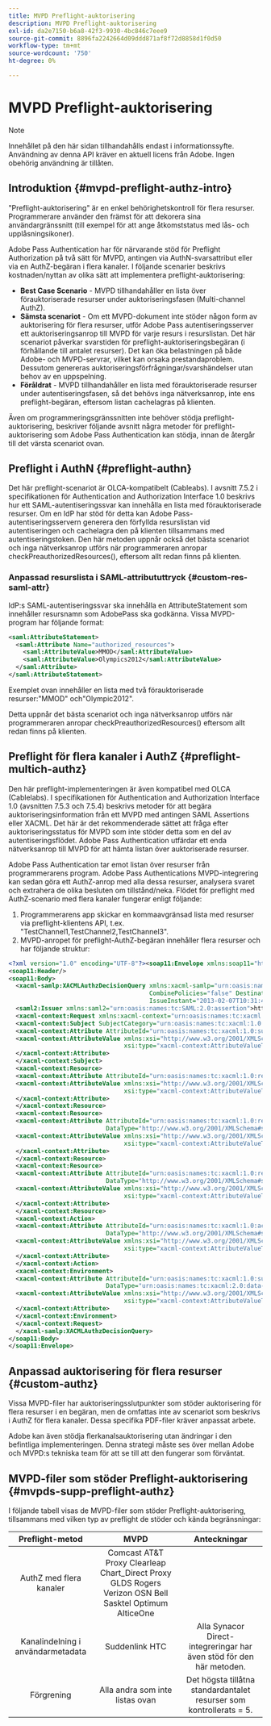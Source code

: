 ```yaml
---
title: MVPD Preflight-auktorisering
description: MVPD Preflight-auktorisering
exl-id: da2e7150-b6a8-42f3-9930-4bc846c7eee9
source-git-commit: 8896fa2242664d09ddd871af8f72d8858d1f0d50
workflow-type: tm+mt
source-wordcount: '750'
ht-degree: 0%

---
```


# MVPD Preflight-auktorisering

>[!NOTE]
>
>Innehållet på den här sidan tillhandahålls endast i informationssyfte. Användning av denna API kräver en aktuell licens från Adobe. Ingen obehörig användning är tillåten.

## Introduktion {#mvpd-preflight-authz-intro}

&quot;Preflight-auktorisering&quot; är en enkel behörighetskontroll för flera resurser. Programmerare använder den främst för att dekorera sina användargränssnitt (till exempel för att ange åtkomststatus med lås- och upplåsningsikoner).

Adobe Pass Authentication har för närvarande stöd för Preflight Authorization på två sätt för MVPD, antingen via AuthN-svarsattribut eller via en AuthZ-begäran i flera kanaler.  I följande scenarier beskrivs kostnaden/nyttan av olika sätt att implementera preflight-auktorisering:

* **Best Case Scenario** - MVPD tillhandahåller en lista över förauktoriserade resurser under auktoriseringsfasen (Multi-channel AuthZ).
* **Sämsta scenariot** - Om ett MVPD-dokument inte stöder någon form av auktorisering för flera resurser, utför Adobe Pass autentiseringsserver ett auktoriseringsanrop till MVPD för varje resurs i resurslistan. Det här scenariot påverkar svarstiden för preflight-auktoriseringsbegäran (i förhållande till antalet resurser). Det kan öka belastningen på både Adobe- och MVPD-servrar, vilket kan orsaka prestandaproblem. Dessutom genereras auktoriseringsförfrågningar/svarshändelser utan behov av en uppspelning.
* **Föråldrat** - MVPD tillhandahåller en lista med förauktoriserade resurser under autentiseringsfasen, så det behövs inga nätverksanrop, inte ens preflight-begäran, eftersom listan cachelagras på klienten.

Även om programmeringsgränssnitten inte behöver stödja preflight-auktorisering, beskriver följande avsnitt några metoder för preflight-auktorisering som Adobe Pass Authentication kan stödja, innan de återgår till det värsta scenariot ovan.

## Preflight i AuthN {#preflight-authn}

Det här preflight-scenariot är OLCA-kompatibelt (Cableabs). I avsnitt 7.5.2 i specifikationen för Authentication and Authorization Interface 1.0 beskrivs hur ett SAML-autentiseringssvar kan innehålla en lista med förauktoriserade resurser. Om en IdP har stöd för detta kan Adobe Pass-autentiseringsservern generera den förfyllda resurslistan vid autentiseringen och cachelagra den på klienten tillsammans med autentiseringstoken. Den här metoden uppnår också det bästa scenariot och inga nätverksanrop utförs när programmeraren anropar checkPreauthorizedResources(), eftersom allt redan finns på klienten.

### Anpassad resurslista i SAML-attribututtryck {#custom-res-saml-attr}

IdP:s SAML-autentiseringssvar ska innehålla en AttributeStatement som innehåller resursnamn som AdobePass ska godkänna.  Vissa MVPD-program har följande format:

```XML
<saml:AttributeStatement>
  <saml:Attribute Name="authorized_resources">
    <saml:AttributeValue>MMOD</saml:AttributeValue>
    <saml:AttributeValue>Olympics2012</saml:AttributeValue>
  </saml:Attribute>
</saml:AttributeStatement>
```

Exemplet ovan innehåller en lista med två förauktoriserade resurser:&quot;MMOD&quot; och&quot;Olympic2012&quot;.

Detta uppnår det bästa scenariot och inga nätverksanrop utförs när programmeraren anropar checkPreauthorizedResources() eftersom allt redan finns på klienten.

## Preflight för flera kanaler i AuthZ {#preflight-multich-authz}

Den här preflight-implementeringen är även kompatibel med OLCA (Cablelabs).  I specifikationen för Authentication and Authorization Interface 1.0 (avsnitten 7.5.3 och 7.5.4) beskrivs metoder för att begära auktoriseringsinformation från ett MVPD med antingen SAML Assertions eller XACML. Det här är det rekommenderade sättet att fråga efter auktoriseringsstatus för MVPD som inte stöder detta som en del av autentiseringsflödet. Adobe Pass Authentication utfärdar ett enda nätverksanrop till MVPD för att hämta listan över auktoriserade resurser.


Adobe Pass Authentication tar emot listan över resurser från programmerarens program. Adobe Pass Authentications MVPD-integrering kan sedan göra ett AuthZ-anrop med alla dessa resurser, analysera svaret och extrahera de olika besluten om tillstånd/neka.  Flödet för preflight med AuthZ-scenario med flera kanaler fungerar enligt följande:

1. Programmerarens app skickar en kommaavgränsad lista med resurser via preflight-klientens API, t.ex. &quot;TestChannel1,TestChannel2,TestChannel3&quot;.
1. MVPD-anropet för preflight-AuthZ-begäran innehåller flera resurser och har följande struktur:

```XML
<?xml version="1.0" encoding="UTF-8"?><soap11:Envelope xmlns:soap11="http://schemas.xmlsoap.org/soap/envelope/"> 
<soap11:Header/> 
<soap11:Body> 
  <xacml-samlp:XACMLAuthzDecisionQuery xmlns:xacml-samlp="urn:oasis:names:tc:xacml:2.0:profile:saml2.0:v2:schema:protocol" 
                                       CombinePolicies="false" Destination="https://login.idpexmaple.net/" ID="_3576604f382455d6495f342d9e07b69c" 
                                       IssueInstant="2013-02-07T10:31:40.333Z" Version="2.0"> 
  <saml2:Issuer xmlns:saml2="urn:oasis:names:tc:SAML:2.0:assertion">https://saml.sp.auth-staging.adobe.com/on-behalf-of/TestDistributors</saml2:Issuer> 
  <xacml-context:Request xmlns:xacml-context="urn:oasis:names:tc:xacml:2.0:context:schema:os"> 
  <xacml-context:Subject SubjectCategory="urn:oasis:names:tc:xacml:1.0:subject-category:access-subject"> 
  <xacml-context:Attribute AttributeId="urn:oasis:names:tc:xacml:1.0:subject:subject-id" DataType="http://www.w3.org/2001/XMLSchema#string"> 
  <xacml-context:AttributeValue xmlns:xsi="http://www.w3.org/2001/XMLSchema-instance" 
                                xsi:type="xacml-context:AttributeValueType">VFZTAQEAABQCe[...]</xacml-context:AttributeValue> 
  </xacml-context:Attribute> 
  </xacml-context:Subject> 
  <xacml-context:Resource> 
  <xacml-context:Attribute AttributeId="urn:oasis:names:tc:xacml:1.0:resource:resource-id" DataType="http://www.w3.org/2001/XMLSchema#string"> 
  <xacml-context:AttributeValue xmlns:xsi="http://www.w3.org/2001/XMLSchema-instance" 
                                xsi:type="xacml-context:AttributeValueType">TestChannel1</xacml-context:AttributeValue> 
  </xacml-context:Attribute> 
  </xacml-context:Resource> 
  <xacml-context:Resource> 
  <xacml-context:Attribute AttributeId="urn:oasis:names:tc:xacml:1.0:resource:resource-id" 
                           DataType="http://www.w3.org/2001/XMLSchema#string"> 
  <xacml-context:AttributeValue xmlns:xsi="http://www.w3.org/2001/XMLSchema-instance" 
                                xsi:type="xacml-context:AttributeValueType">TestChannel2</xacml-context:AttributeValue> 
  </xacml-context:Attribute> 
  </xacml-context:Resource> 
  <xacml-context:Resource> 
  <xacml-context:Attribute AttributeId="urn:oasis:names:tc:xacml:1.0:resource:resource-id" 
                           DataType="http://www.w3.org/2001/XMLSchema#string"> 
  <xacml-context:AttributeValue xmlns:xsi="http://www.w3.org/2001/XMLSchema-instance"
                                xsi:type="xacml-context:AttributeValueType">TestChannel3</xacml-context:AttributeValue> 
  </xacml-context:Attribute> 
  </xacml-context:Resource> 
  <xacml-context:Action> 
  <xacml-context:Attribute AttributeId="urn:oasis:names:tc:xacml:1.0:action:action-id" 
                           DataType="http://www.w3.org/2001/XMLSchema#string"> 
  <xacml-context:AttributeValue xmlns:xsi="http://www.w3.org/2001/XMLSchema-instance" 
                                xsi:type="xacml-context:AttributeValueType">VIEW</xacml-context:AttributeValue> 
  </xacml-context:Attribute> 
  </xacml-context:Action> 
  <xacml-context:Environment> 
  <xacml-context:Attribute AttributeId="urn:oasis:names:tc:xacml:1.0:subject:authn-locality:ip-address" 
                           DataType="urn:oasis:names:tc:xacml:2.0:data-type:ipAddress"> 
  <xacml-context:AttributeValue xmlns:xsi="http://www.w3.org/2001/XMLSchema-instance" 
                                xsi:type="xacml-context:AttributeValueType">127.0.0.1</xacml-context:AttributeValue> 
  </xacml-context:Attribute> 
  </xacml-context:Environment> 
  </xacml-context:Request> 
  </xacml-samlp:XACMLAuthzDecisionQuery> 
</soap11:Body> 
</soap11:Envelope>
```

## Anpassad auktorisering för flera resurser {#custom-authz}

Vissa MVPD-filer har auktoriseringsslutpunkter som stöder auktorisering för flera resurser i en begäran, men de omfattas inte av scenariot som beskrivs i AuthZ för flera kanaler. Dessa specifika PDF-filer kräver anpassat arbete.

Adobe kan även stödja flerkanalsauktorisering utan ändringar i den befintliga implementeringen.  Denna strategi måste ses över mellan Adobe och MVPD:s tekniska team för att se till att den fungerar som förväntat.

## MVPD-filer som stöder Preflight-auktorisering {#mvpds-supp-preflight-authz}

I följande tabell visas de MVPD-filer som stöder Preflight-auktorisering, tillsammans med vilken typ av preflight de stöder och kända begränsningar:

| Preflight-metod | MVPD | Anteckningar |
|:-------------------------------:|:--------------------------------------------------------------------------------------------------------:|:------------------------------------------------------------------:|
| AuthZ med flera kanaler | Comcast AT&amp;T Proxy Clearleap Chart_Direct Proxy GLDS Rogers Verizon OSN Bell Sasktel Optimum AlticeOne |                                                                    |
| Kanalindelning i användarmetadata | Suddenlink HTC | Alla Synacor Direct-integreringar har även stöd för den här metoden. |
| Förgrening | Alla andra som inte listas ovan | Det högsta tillåtna standardantalet resurser som kontrollerats = 5. |

<!--
![RelatedInformation]
>* [Logout](/help/authentication/usecase-mvpd-logout.md)
>* [Authorization](/help/authentication/authz-usecase.md)
>* [MVPD Integration Features](/help/authentication/mvpd-integr-features.md)
>* [MVPD User Metadata Exchange](/help/authentication/mvpd-user-metadata-exchng.md)
>* [Preflight Authorization - Programmer Integration Guide](/help/authentication/preflight-authz.md)
>* [AuthN and AuthZ Interface 1.0 Specification](https://www.cablelabs.com/specifications/CL-SP-AUTH1.0-I04-120621.pdf){target=_blank} 
-->
